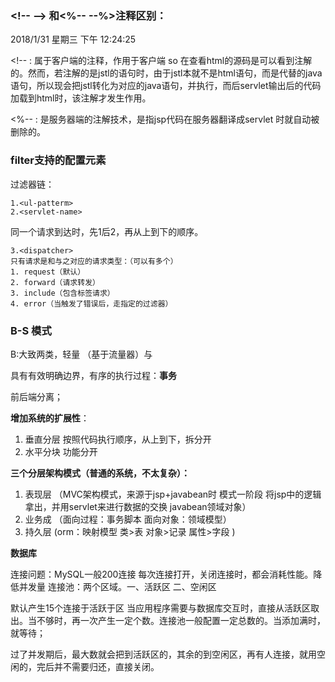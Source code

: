 ### <!-- --\> 和<%-- --%>注释区别：

2018/1/31 星期三 下午 12:24:25 

\<!-- :  属于客户端的注释，作用于客户端 so 在查看html的源码是可以看到注解的。然而，若注解的是jstl的语句时，由于jstl本就不是html语句，而是代替的java语句，所以现会把jstl转化为对应的java语句，并执行，而后servlet输出后的代码加载到html时，该注解才发生作用。

<%-- :    是服务器端的注解技术，是指jsp代码在服务器翻译成servlet 时就自动被删除的。

### filter支持的配置元素

过滤器链：

    1.<ul-patterm>  
    2.<servlet-name> 

同一个请求到达时，先1后2，再从上到下的顺序。

    3.<dispatcher>  
    只有请求是和与之对应的请求类型：（可以有多个）
    1. request（默认） 
    2. forward（请求转发） 
    3. include（包含标签请求） 
    4. error（当触发了错误后，走指定的过滤器）

### B-S 模式

B:大致两类，轻量 （基于流量器）与 

具有有效明确边界，有序的执行过程：**事务**

前后端分离；

**增加系统的扩展性**：    

1. 垂直分层  按照代码执行顺序，从上到下，拆分开  
2. 水平分块  功能分开

**三个分层架构模式（普通的系统，不太复杂）：**

1. 表现层   （MVC架构模式，来源于jsp+javabean时 模式一阶段 将jsp中的逻辑拿出，并用servlet来进行数据的交换 javabean领域对象）
2. 业务成   （面向过程：事务脚本  面向对象：领域模型）
3. 持久层     (orm：映射模型 类>表 对象>记录 属性>字段 )

**数据库**

连接问题：MySQL一般200连接   每次连接打开，关闭连接时，都会消耗性能。降低并发量
连接池：两个区域。一、活跃区 二、空闲区 

默认产生15个连接于活跃于区  当应用程序需要与数据库交互时，直接从活跃区取出。当不够时，再一次产生一定个数。连接池一般配置一定总数的。当添加满时，就等待；

过了并发期后，最大数就会把到活跃区的，其余的到空闲区，再有人连接，就用空闲的，完后并不需要归还，直接关闭。
